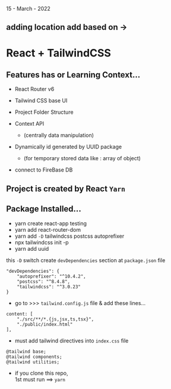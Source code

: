 15 - March - 2022

## adding location add based on -> 
# React + TailwindCSS

## Features has or Learning Context...
+ React Router v6
+ Tailwind CSS base UI
+ Project Folder Structure
+ Context API 
    * (centrally data manipulation)
+ Dynamically id generated by UUID package 
    * (for temporary stored data like : array of object)

+ connect to FireBase DB 







## Project is created by React `Yarn`

## Package Installed... 
+ yarn create react-app testing
+ yarn add react-router-dom
+ yarn add `-D` tailwindcss postcss autoprefixer 
+ npx tailwindcss init -p
+ yarn add uuid

this `-D` switch create `devDependencies` section at `package.json` file
```
"devDependencies": {
    "autoprefixer": "^10.4.2",
    "postcss": "^8.4.8",
    "tailwindcss": "^3.0.23"
}
```

+ go to >>> `tailwind.config.js` file & add these lines...
```
content: [
    "./src/**/*.{js,jsx,ts,tsx}",
    "./public/index.html"
],
```

+ must add tailwind directives into `index.css` file
```
@tailwind base;
@tailwind components;
@tailwind utilities;
```

+ if you clone this repo, <br> 1st must run ==> `yarn` 